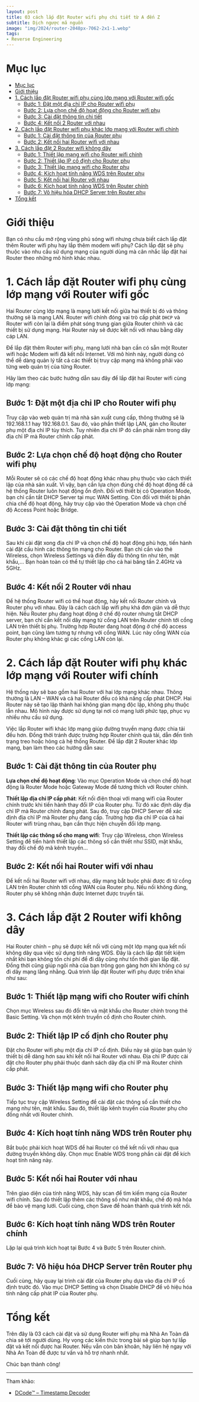```yaml
---
layout: post
title: 03 cách lắp đặt Router wifi phụ chi tiết từ A đến Z
subtitle: Dịch ngược mã nguồn
image: "img/2024/router-2048px-7062-2x1-1.webp"
tags:
- Reverse Engineering
---
```

# Mục lục

- [Mục lục](#mục-lục)
- [Giới thiệu](#giới-thiệu)
- [1. Cách lắp đặt Router wifi phụ cùng lớp mạng với Router wifi gốc](#1-cách-lắp-đặt-router-wifi-phụ-cùng-lớp-mạng-với-router-wifi-gốc)
	- [Bước 1: Đặt một địa chỉ IP cho Router wifi phụ](#bước-1-đặt-một-địa-chỉ-ip-cho-router-wifi-phụ)
	- [Bước 2: Lựa chọn chế độ hoạt động cho Router wifi phụ](#bước-2-lựa-chọn-chế-độ-hoạt-động-cho-router-wifi-phụ)
	- [Bước 3: Cài đặt thông tin chi tiết](#bước-3-cài-đặt-thông-tin-chi-tiết)
	- [Bước 4: Kết nối 2 Router với nhau](#bước-4-kết-nối-2-router-với-nhau)
- [2. Cách lắp đặt Router wifi phụ khác lớp mạng với Router wifi chính](#2-cách-lắp-đặt-router-wifi-phụ-khác-lớp-mạng-với-router-wifi-chính)
	- [Bước 1: Cài đặt thông tin của Router phụ](#bước-1-cài-đặt-thông-tin-của-router-phụ)
	- [Bước 2: Kết nối hai Router wifi với nhau](#bước-2-kết-nối-hai-router-wifi-với-nhau)
- [3. Cách lắp đặt 2 Router wifi không dây](#3-cách-lắp-đặt-2-router-wifi-không-dây)
	- [Bước 1: Thiết lập mạng wifi cho Router wifi chính](#bước-1-thiết-lập-mạng-wifi-cho-router-wifi-chính)
	- [Bước 2: Thiết lập IP cố định cho Router phụ](#bước-2-thiết-lập-ip-cố-định-cho-router-phụ)
	- [Bước 3: Thiết lập mạng wifi cho Router phụ](#bước-3-thiết-lập-mạng-wifi-cho-router-phụ)
	- [Bước 4: Kích hoạt tính năng WDS trên Router phụ](#bước-4-kích-hoạt-tính-năng-wds-trên-router-phụ)
	- [Bước 5: Kết nối hai Router với nhau](#bước-5-kết-nối-hai-router-với-nhau)
	- [Bước 6: Kích hoạt tính năng WDS trên Router chính](#bước-6-kích-hoạt-tính-năng-wds-trên-router-chính)
	- [Bước 7: Vô hiệu hóa DHCP Server trên Router phụ](#bước-7-vô-hiệu-hóa-dhcp-server-trên-router-phụ)
- [Tổng kết](#tổng-kết)


# Giới thiệu

Bạn có nhu cầu mở rộng vùng phủ sóng wifi nhưng chưa biết cách lắp đặt thêm Router wifi phụ hay lắp thêm modem wifi phụ? Cách lắp đặt sẽ phụ thuộc vào nhu cầu sử dụng mạng của người dùng mà cân nhắc lắp đặt hai Router theo những mô hình khác nhau.

# 1. Cách lắp đặt Router wifi phụ cùng lớp mạng với Router wifi gốc

Hai Router cùng lớp mạng là mạng lưới kết nối giữa hai thiết bị đó và thông thường sẽ là mạng LAN. Router wifi chính đóng vai trò cấp phát `DHCP` và Router wifi còn lại là điểm phát sóng trung gian giữa Router chính và các thiết bị sử dụng mạng. Hai Router này sẽ được kết nối với nhau bằng dây cáp LAN.

Để lắp đặt thêm Router wifi phụ, mạng lưới nhà bạn cần có sẵn một Router wifi hoặc Modem wifi đã kết nối Internet. Với mô hình này, người dùng có thể dễ dàng quản lý tất cả các thiết bị truy cập mạng mà không phải vào từng web quản trị của từng Router.

Hãy làm theo các bước hướng dẫn sau đây để lắp đặt hai Router wifi cùng lớp mạng:

## Bước 1: Đặt một địa chỉ IP cho Router wifi phụ

Truy cập vào web quản trị mà nhà sản xuất cung cấp, thông thường sẽ là 192.168.1.1 hay 192.168.0.1. Sau đó, vào phần thiết lập LAN, gán cho Router phụ một địa chỉ IP tùy thích. Tuy nhiên địa chỉ IP đó cần phải nằm trong dãy địa chỉ IP mà Router chính cấp phát.

## Bước 2: Lựa chọn chế độ hoạt động cho Router wifi phụ

Mỗi Router sẽ có các chế độ hoạt động khác nhau phụ thuộc vào cách thiết lập của nhà sản xuất. Vì vậy, bạn cần lựa chọn đúng chế độ hoạt động để cả hệ thống Router luôn hoạt động ổn định. Đối với thiết bị có Operation Mode, bạn chỉ cần tắt DHCP Server tại mục WAN Setting. Còn đối với thiết bị phân chia chế độ hoạt động, hãy truy cập vào thẻ Operation Mode và chọn chế độ Access Point hoặc Bridge.

## Bước 3: Cài đặt thông tin chi tiết

Sau khi cài đặt xong địa chỉ IP và chọn chế độ hoạt động phù hợp, tiến hành cài đặt cấu hình các thông tin mạng cho Router. Bạn chỉ cần vào thẻ Wireless, chọn Wireless Settings và điền đầy đủ thông tin như tên, mật khẩu,… Bạn hoàn toàn có thể tự thiết lập cho cả hai băng tần 2.4GHz và 5GHz.

## Bước 4: Kết nối 2 Router với nhau

Để hệ thống Router wifi có thể hoạt động, hãy kết nối Router chính và Router phụ với nhau. Đây là cách cách lắp wifi phụ khá đơn giản và dễ thực hiện. Nếu Router phụ đang hoạt động ở chế độ router nhưng tắt DHCP server, bạn chỉ cần kết nối dây mạng từ cổng LAN trên Router chính tới cổng LAN trên thiết bị phụ. Trường hợp Router đang hoạt động ở chế độ access point, bạn cũng làm tương tự nhưng với cổng WAN. Lúc này cổng WAN của Router phụ không khác gì các cổng LAN còn lại.

# 2. Cách lắp đặt Router wifi phụ khác lớp mạng với Router wifi chính

Hệ thống này sẽ bao gồm hai Router với hai lớp mạng khác nhau. Thông thường là LAN – WAN và cả hai Router đều có khả năng cấp phát DHCP. Hai Router này sẽ tạo lập thành hai không gian mạng độc lập, không phụ thuộc lẫn nhau. Mô hình này được sử dụng tại nơi có mạng lưới phức tạp, phục vụ nhiều nhu cầu sử dụng.

Việc lắp Router wifi khác lớp mạng giúp đường truyền mạng được chia tải đều hơn. Đồng thời tránh được trường hợp Router chính quá tải, dẫn đến tình trạng treo hoặc hỏng cả hệ thống Router. Để lắp đặt 2 Router khác lớp mạng, bạn làm theo các hướng dẫn sau:

## Bước 1: Cài đặt thông tin của Router phụ

**Lựa chọn chế độ hoạt động**: Vào mục Operation Mode và chọn chế độ hoạt động là Router Mode hoặc Gateway Mode để tương thích với Router chính.

**Thiết lập địa chỉ IP cấp phát**: Kết nối điện thoại với mạng wifi của Router chính trước khi tiến hành thay đổi IP của Router phụ. Từ đó xác định dãy địa chỉ IP mà Router chính đang phát. Sau đó, truy cập DHCP Server để xác định địa chỉ IP mà Router phụ đang cấp. Trường hợp địa chỉ IP của cả hai Router wifi trùng nhau, bạn cần thực hiện chuyển đổi lớp mạng.

**Thiết lập các thông số cho mạng wifi**: Truy cập Wireless, chọn Wireless Setting để tiến hành thiết lập các thông số cần thiết như SSID, mật khẩu, thay đổi chế độ mã kênh truyền…

## Bước 2: Kết nối hai Router wifi với nhau

Để kết nối hai Router wifi với nhau, dây mạng bắt buộc phải được đi từ cổng LAN trên Router chính tới cổng WAN của Router phụ. Nếu nối không đúng, Router phụ sẽ không nhận được Internet được truyền tải.

# 3. Cách lắp đặt 2 Router wifi không dây

Hai Router chính – phụ sẽ được kết nối với cùng một lớp mạng qua kết nối không dây qua việc sử dụng tính năng WDS. Đây là cách lắp đặt tiết kiệm nhất khi bạn không tốn chi phí để đi dây cũng như tốn thời gian lắp đặt. Đồng thời cũng giúp ngôi nhà của bạn trông gọn gàng hơn khi không có sự đi dây mạng lằng nhằng. Quá trình lắp đặt Router wifi phụ được triển khai như sau:

## Bước 1: Thiết lập mạng wifi cho Router wifi chính

Chọn mục Wireless sau đó đổi tên và mật khẩu cho Router chính trong thẻ Basic Setting. Và chọn một kênh truyền cố định cho Router chính.

## Bước 2: Thiết lập IP cố định cho Router phụ

Đặt cho Router wifi phụ một địa chỉ IP cố định. Điều này sẽ giúp bạn quản lý thiết bị dễ dàng hơn sau khi kết nối hai Router với nhau. Địa chỉ IP được cài đặt cho Router phụ phải thuộc danh sách dãy địa chỉ IP mà Router chính cấp phát.

## Bước 3: Thiết lập mạng wifi cho Router phụ

Tiếp tục truy cập Wireless Setting để cài đặt các thông số cần thiết cho mạng như tên, mật khẩu. Sau đó, thiết lập kênh truyền của Router phụ cho đồng nhất với Router chính.

## Bước 4: Kích hoạt tính năng WDS trên Router phụ

Bắt buộc phải kích hoạt WDS để hai Router có thể kết nối với nhau qua đường truyền không dây. Chọn mục Enable WDS trong phần cài đặt để kích hoạt tính năng này.

## Bước 5: Kết nối hai Router với nhau

Trên giao diện của tính năng WDS, hãy scan để tìm kiếm mạng của Router wifi chính. Sau đó thiết lập thêm các thông số như mật khẩu, chế độ mã hóa để bảo vệ mạng lưới. Cuối cùng, chọn Save để hoàn thành quá trình kết nối.

## Bước 6: Kích hoạt tính năng WDS trên Router chính

Lặp lại quá trình kích hoạt tại Bước 4 và Bước 5 trên Router chính.

## Bước 7: Vô hiệu hóa DHCP Server trên Router phụ

Cuối cùng, hãy quay lại trình cài đặt của Router phụ dựa vào địa chỉ IP cố định trước đó. Vào mục DHCP Setting và chọn Disable DHCP để vô hiệu hóa tính năng cấp phát IP của Router phụ.

# Tổng kết

Trên đây là 03 cách cài đặt và sử dụng Router wifi phụ mà Nhà An Toàn đã chia sẻ tới người dùng. Hy vọng các kiến thức trong bài sẽ giúp bạn tự lắp đặt và kết nối được hai Router. Nếu vẫn còn băn khoăn, hãy liên hệ ngay với Nhà An Toàn để được tư vấn và hỗ trợ nhanh nhất. 

Chúc bạn thành công!

-----
Tham khảo:
- [DCode™ – Timestamp Decoder](https://www.digital-detective.net/dcode/)
